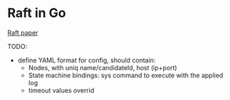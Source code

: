 # Raft in Go

[Raft paper](https://raft.github.io/raft.pdf)

TODO:
- define YAML format for config, should contain:
    - Nodes, with uniq name/candidateId, host (ip+port)
    - State machine bindings: sys command to execute with the applied log
    - timeout values overrid